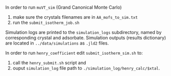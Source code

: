 In order to run `muVT_sim` (Grand Canonical Monte Carlo) 
1. make sure the crystals filenames are in `AA_mofs_to_sim.txt`
2. run the `submit_isotherm_job.sh`

Simulation logs are printed to the `simulation_logs` subdirectory, named by corresponding crystal and adsorbate.
Simulation outputs (results dictionary) are located in `../data/simulations` as `.jld2` files.

In order to run `henry_coefficient` edit `submit_isotherm_sim.sh` to:
1. call the `henry_submit.sh` script and 
2. ouput `simulation_log` file path to `./simulation_log/henry_calc/$xtal`.
